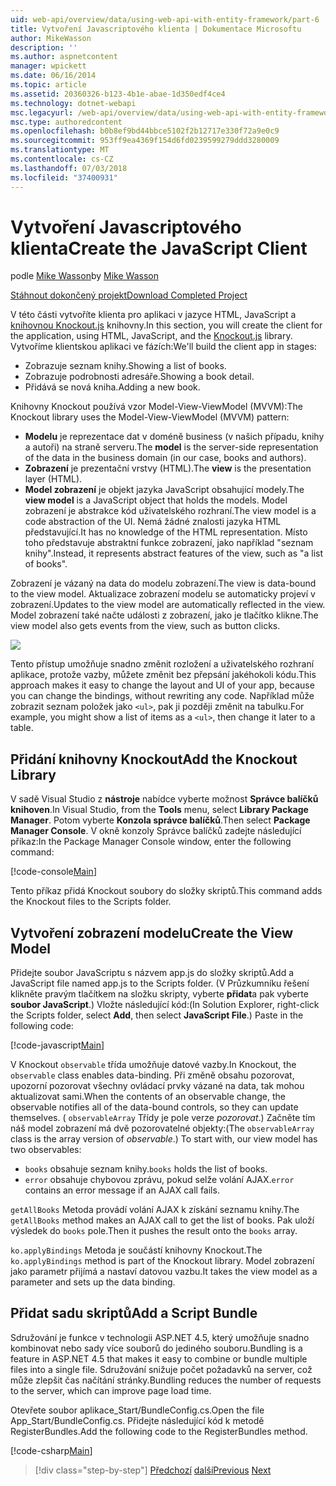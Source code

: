 ```yaml
---
uid: web-api/overview/data/using-web-api-with-entity-framework/part-6
title: Vytvoření Javascriptového klienta | Dokumentace Microsoftu
author: MikeWasson
description: ''
ms.author: aspnetcontent
manager: wpickett
ms.date: 06/16/2014
ms.topic: article
ms.assetid: 20360326-b123-4b1e-abae-1d350edf4ce4
ms.technology: dotnet-webapi
msc.legacyurl: /web-api/overview/data/using-web-api-with-entity-framework/part-6
msc.type: authoredcontent
ms.openlocfilehash: b0b8ef9bd44bbce5102f2b12717e330f72a9e0c9
ms.sourcegitcommit: 953ff9ea4369f154d6fd0239599279ddd3280009
ms.translationtype: MT
ms.contentlocale: cs-CZ
ms.lasthandoff: 07/03/2018
ms.locfileid: "37400931"
---
```

<a name="create-the-javascript-client"></a><span data-ttu-id="6fffd-102">Vytvoření Javascriptového klienta</span><span class="sxs-lookup"><span data-stu-id="6fffd-102">Create the JavaScript Client</span></span>
====================
<span data-ttu-id="6fffd-103">podle [Mike Wasson](https://github.com/MikeWasson)</span><span class="sxs-lookup"><span data-stu-id="6fffd-103">by [Mike Wasson](https://github.com/MikeWasson)</span></span>

[<span data-ttu-id="6fffd-104">Stáhnout dokončený projekt</span><span class="sxs-lookup"><span data-stu-id="6fffd-104">Download Completed Project</span></span>](https://github.com/MikeWasson/BookService)

<span data-ttu-id="6fffd-105">V této části vytvoříte klienta pro aplikaci v jazyce HTML, JavaScript a [knihovnou Knockout.js](http://knockoutjs.com/) knihovny.</span><span class="sxs-lookup"><span data-stu-id="6fffd-105">In this section, you will create the client for the application, using HTML, JavaScript, and the [Knockout.js](http://knockoutjs.com/) library.</span></span> <span data-ttu-id="6fffd-106">Vytvoříme klientskou aplikaci ve fázích:</span><span class="sxs-lookup"><span data-stu-id="6fffd-106">We'll build the client app in stages:</span></span>

- <span data-ttu-id="6fffd-107">Zobrazuje seznam knihy.</span><span class="sxs-lookup"><span data-stu-id="6fffd-107">Showing a list of books.</span></span>
- <span data-ttu-id="6fffd-108">Zobrazuje podrobnosti adresáře.</span><span class="sxs-lookup"><span data-stu-id="6fffd-108">Showing a book detail.</span></span>
- <span data-ttu-id="6fffd-109">Přidává se nová kniha.</span><span class="sxs-lookup"><span data-stu-id="6fffd-109">Adding a new book.</span></span>

<span data-ttu-id="6fffd-110">Knihovny Knockout používá vzor Model-View-ViewModel (MVVM):</span><span class="sxs-lookup"><span data-stu-id="6fffd-110">The Knockout library uses the Model-View-ViewModel (MVVM) pattern:</span></span>

- <span data-ttu-id="6fffd-111">**Modelu** je reprezentace dat v doméně business (v našich případu, knihy a autoři) na straně serveru.</span><span class="sxs-lookup"><span data-stu-id="6fffd-111">The **model** is the server-side representation of the data in the business domain (in our case, books and authors).</span></span>
- <span data-ttu-id="6fffd-112">**Zobrazení** je prezentační vrstvy (HTML).</span><span class="sxs-lookup"><span data-stu-id="6fffd-112">The **view** is the presentation layer (HTML).</span></span>
- <span data-ttu-id="6fffd-113">**Model zobrazení** je objekt jazyka JavaScript obsahující modely.</span><span class="sxs-lookup"><span data-stu-id="6fffd-113">The **view model** is a JavaScript object that holds the models.</span></span> <span data-ttu-id="6fffd-114">Model zobrazení je abstrakce kód uživatelského rozhraní.</span><span class="sxs-lookup"><span data-stu-id="6fffd-114">The view model is a code abstraction of the UI.</span></span> <span data-ttu-id="6fffd-115">Nemá žádné znalosti jazyka HTML představující.</span><span class="sxs-lookup"><span data-stu-id="6fffd-115">It has no knowledge of the HTML representation.</span></span> <span data-ttu-id="6fffd-116">Místo toho představuje abstraktní funkce zobrazení, jako například &quot;seznam knihy&quot;.</span><span class="sxs-lookup"><span data-stu-id="6fffd-116">Instead, it represents abstract features of the view, such as &quot;a list of books&quot;.</span></span>

<span data-ttu-id="6fffd-117">Zobrazení je vázaný na data do modelu zobrazení.</span><span class="sxs-lookup"><span data-stu-id="6fffd-117">The view is data-bound to the view model.</span></span> <span data-ttu-id="6fffd-118">Aktualizace zobrazení modelu se automaticky projeví v zobrazení.</span><span class="sxs-lookup"><span data-stu-id="6fffd-118">Updates to the view model are automatically reflected in the view.</span></span> <span data-ttu-id="6fffd-119">Model zobrazení také načte události z zobrazení, jako je tlačítko klikne.</span><span class="sxs-lookup"><span data-stu-id="6fffd-119">The view model also gets events from the view, such as button clicks.</span></span>

![](part-6/_static/image1.png)

<span data-ttu-id="6fffd-120">Tento přístup umožňuje snadno změnit rozložení a uživatelského rozhraní aplikace, protože vazby, můžete změnit bez přepsání jakéhokoli kódu.</span><span class="sxs-lookup"><span data-stu-id="6fffd-120">This approach makes it easy to change the layout and UI of your app, because you can change the bindings, without rewriting any code.</span></span> <span data-ttu-id="6fffd-121">Například může zobrazit seznam položek jako `<ul>`, pak ji později změnit na tabulku.</span><span class="sxs-lookup"><span data-stu-id="6fffd-121">For example, you might show a list of items as a `<ul>`, then change it later to a table.</span></span>

## <a name="add-the-knockout-library"></a><span data-ttu-id="6fffd-122">Přidání knihovny Knockout</span><span class="sxs-lookup"><span data-stu-id="6fffd-122">Add the Knockout Library</span></span>

<span data-ttu-id="6fffd-123">V sadě Visual Studio z **nástroje** nabídce vyberte možnost **Správce balíčků knihoven**.</span><span class="sxs-lookup"><span data-stu-id="6fffd-123">In Visual Studio, from the **Tools** menu, select **Library Package Manager**.</span></span> <span data-ttu-id="6fffd-124">Potom vyberte **Konzola správce balíčků**.</span><span class="sxs-lookup"><span data-stu-id="6fffd-124">Then select **Package Manager Console**.</span></span> <span data-ttu-id="6fffd-125">V okně konzoly Správce balíčků zadejte následující příkaz:</span><span class="sxs-lookup"><span data-stu-id="6fffd-125">In the Package Manager Console window, enter the following command:</span></span>

[!code-console[Main](part-6/samples/sample1.cmd)]

<span data-ttu-id="6fffd-126">Tento příkaz přidá Knockout soubory do složky skriptů.</span><span class="sxs-lookup"><span data-stu-id="6fffd-126">This command adds the Knockout files to the Scripts folder.</span></span>

## <a name="create-the-view-model"></a><span data-ttu-id="6fffd-127">Vytvoření zobrazení modelu</span><span class="sxs-lookup"><span data-stu-id="6fffd-127">Create the View Model</span></span>

<span data-ttu-id="6fffd-128">Přidejte soubor JavaScriptu s názvem app.js do složky skriptů.</span><span class="sxs-lookup"><span data-stu-id="6fffd-128">Add a JavaScript file named app.js to the Scripts folder.</span></span> <span data-ttu-id="6fffd-129">(V Průzkumníku řešení klikněte pravým tlačítkem na složku skripty, vyberte **přidat**a pak vyberte **soubor JavaScript**.) Vložte následující kód:</span><span class="sxs-lookup"><span data-stu-id="6fffd-129">(In Solution Explorer, right-click the Scripts folder, select **Add**, then select **JavaScript File**.) Paste in the following code:</span></span>

[!code-javascript[Main](part-6/samples/sample2.js)]

<span data-ttu-id="6fffd-130">V Knockout `observable` třída umožňuje datové vazby.</span><span class="sxs-lookup"><span data-stu-id="6fffd-130">In Knockout, the `observable` class enables data-binding.</span></span> <span data-ttu-id="6fffd-131">Při změně obsahu pozorovat, upozorní pozorovat všechny ovládací prvky vázané na data, tak mohou aktualizovat sami.</span><span class="sxs-lookup"><span data-stu-id="6fffd-131">When the contents of an observable change, the observable notifies all of the data-bound controls, so they can update themselves.</span></span> <span data-ttu-id="6fffd-132">( `observableArray` Třídy je pole verze *pozorovat*.) Začněte tím náš model zobrazení má dvě pozorovatelné objekty:</span><span class="sxs-lookup"><span data-stu-id="6fffd-132">(The `observableArray` class is the array version of *observable*.) To start with, our view model has two observables:</span></span>

- <span data-ttu-id="6fffd-133">`books` obsahuje seznam knihy.</span><span class="sxs-lookup"><span data-stu-id="6fffd-133">`books` holds the list of books.</span></span>
- <span data-ttu-id="6fffd-134">`error` obsahuje chybovou zprávu, pokud selže volání AJAX.</span><span class="sxs-lookup"><span data-stu-id="6fffd-134">`error` contains an error message if an AJAX call fails.</span></span>

<span data-ttu-id="6fffd-135">`getAllBooks` Metoda provádí volání AJAX k získání seznamu knihy.</span><span class="sxs-lookup"><span data-stu-id="6fffd-135">The `getAllBooks` method makes an AJAX call to get the list of books.</span></span> <span data-ttu-id="6fffd-136">Pak uloží výsledek do `books` pole.</span><span class="sxs-lookup"><span data-stu-id="6fffd-136">Then it pushes the result onto the `books` array.</span></span>

<span data-ttu-id="6fffd-137">`ko.applyBindings` Metoda je součástí knihovny Knockout.</span><span class="sxs-lookup"><span data-stu-id="6fffd-137">The `ko.applyBindings` method is part of the Knockout library.</span></span> <span data-ttu-id="6fffd-138">Model zobrazení jako parametr přijímá a nastaví datovou vazbu.</span><span class="sxs-lookup"><span data-stu-id="6fffd-138">It takes the view model as a parameter and sets up the data binding.</span></span>

## <a name="add-a-script-bundle"></a><span data-ttu-id="6fffd-139">Přidat sadu skriptů</span><span class="sxs-lookup"><span data-stu-id="6fffd-139">Add a Script Bundle</span></span>

<span data-ttu-id="6fffd-140">Sdružování je funkce v technologii ASP.NET 4.5, který umožňuje snadno kombinovat nebo sady více souborů do jediného souboru.</span><span class="sxs-lookup"><span data-stu-id="6fffd-140">Bundling is a feature in ASP.NET 4.5 that makes it easy to combine or bundle multiple files into a single file.</span></span> <span data-ttu-id="6fffd-141">Sdružování snižuje počet požadavků na server, což může zlepšit čas načítání stránky.</span><span class="sxs-lookup"><span data-stu-id="6fffd-141">Bundling reduces the number of requests to the server, which can improve page load time.</span></span>

<span data-ttu-id="6fffd-142">Otevřete soubor aplikace\_Start/BundleConfig.cs.</span><span class="sxs-lookup"><span data-stu-id="6fffd-142">Open the file App\_Start/BundleConfig.cs.</span></span> <span data-ttu-id="6fffd-143">Přidejte následující kód k metodě RegisterBundles.</span><span class="sxs-lookup"><span data-stu-id="6fffd-143">Add the following code to the RegisterBundles method.</span></span>

[!code-csharp[Main](part-6/samples/sample3.cs)]

> [!div class="step-by-step"]
> <span data-ttu-id="6fffd-144">[Předchozí](part-5.md)
> [další](part-7.md)</span><span class="sxs-lookup"><span data-stu-id="6fffd-144">[Previous](part-5.md)
[Next](part-7.md)</span></span>
